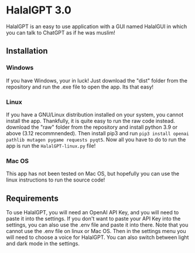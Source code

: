 # HalalGPT 3.0

HalalGPT is an easy to use application with a GUI named HalalGUI in which you can talk to ChatGPT as if he was muslim!

## Installation

### Windows
If you have Windows, your in luck! Just download the "dist" folder from the repository and run the .exe file to open the app. Its that easy!

### Linux
If you have a GNU/Linux distribution installed on your system, you cannot install the app. Thankfully, it is quite easy to run the raw code instead. download the "raw" folder from the repository and install python 3.9 or above (3.12 recommnended). Then install pip3 and run `pip3 install openai pathlib mutagen pygame requests pyqt5`. Now all you have to do to run the app is run the `HalalGPT-linux.py` file!

### Mac OS
This app has not been tested on Mac OS, but hopefully you can use the linux instructions to run the source code!

## Requirements
To use HalalGPT, you will need an OpenAI API Key, and you will need to paste it into the settings. If you don't want to paste your API Key into the settings, you can also use the .env file and paste it into there. Note that you cannot use the .env file on linux or Mac OS. Then in the settings menu you will need to choose a voice for HalalGPT. You can also switch between light and dark mode in the settings.
